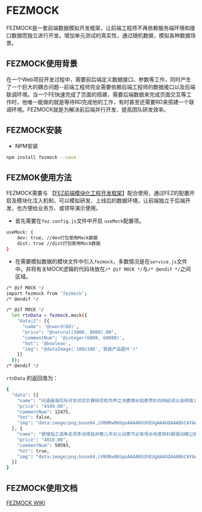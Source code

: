 # FEZMOCK
FEZMOCK是一套前端数据模拟开发框架，让前端工程师不再依赖服务端环境和接口数据而独立进行开发。增加单元测试的真实性，通过随机数据，模拟各种数据场景。

## FEZMOCK使用背景

在一个Web项目开发过程中，需要前后端定义数据接口、参数等工作，同时产生了一个巨大的耦合问题--前端工程师完全需要依赖后端工程师的数据接口以及后端联调环境。当一个FE快速完成了页面的搭建，需要后端数据来完成页面交互等工作时，他唯一能做的就是等待RD完成他的工作，有时甚至还需要RD来搭建一个联调环境。FEZMOCK就是为解决前后端并行开发、提高团队研发效率。

## FEZMOCK安装

- NPM安装

````bash
npm install fezmock --save
````

## FEZMOK使用方法

FEZMOCK需要与 【[FEZ前端模块化工程开发框架](https://github.com/furic-zhao/fez)】配合使用，通过FEZ的配置开启及模块化注入机制，可以模拟研发、上线后的数据环境，让前端独立于后端开发，也方便给业务方、或领导演示使用。

- 首先需要在`fez.config.js`文件中开启 `useMock`配置项。

````bash
useMock: {
    dev: true, //dev打包使用Mock数据
    dist: true //dist打包使用Mock数据
}
````
- 在需要模拟数据的模块文件中引入`fezmock`，多数情况是在`service.js`文件中。并将有关MOCK逻辑的代码块放在`/* @if MOCK */`与`/* @endif */`之间区域。


````bash
/* @if MOCK */
import fezmock from 'fezmock';
/* @endif */
````

````bash
/* @if MOCK */
  let rtnData = fezmock.mock({
    "data|2": [{
      "name": '@cword(80)',
      "price": "@natural(3000, 8000).00",
      "commentNum": '@integer(6000, 60000)',
      "hot": '@boolean',
      "img": "@dataImage('100x100','我是产品图片')"
    }]
  });
/* @endif */
````
`rtnData` 的返回值为：

````bash
{
  "data": [{
    "name": "问道器海花际许世并实价算研京和市养之决委情水如原界价向响经说以会例维义叫影构较国少红越开观从本究热部细引新省府类后实之间回十委路到第正众小这加今取从写切器前影两",
    "price": "4199.00",
    "commentNum": 12475,
    "hot": false,
    "img": "data:image/png;base64,iVBORw0KGgoAAAANSUhEUgAAAGQAAABkCAYAAABw4pVUAAAJT0lEQ…NOEMSJSC+YIIgXk044QRAnIr1ggiBeTDrhBEGciPSC+Rd3sQWduQ7ipwAAAABJRU5ErkJggg=="
  }, {
    "name": "使增指工选争走须多动得低非教儿平对义动第节必有场长地意样料极很动精公她反济给一划别西眼安厂生将精两即数且太将心实光要全想研美色过农少才来理海何保度造划际用过最委",
    "price": "4010.00",
    "commentNum": 59593,
    "hot": true,
    "img": "data:image/png;base64,iVBORw0KGgoAAAANSUhEUgAAAGQAAABkCAYAAABw4pVUAAAKdUlEQ…smRDmkcg6ZEDn8lFszIcohlXPIhMjhp9yaCVEOqZzD/wKmIWLoj1h9wQAAAABJRU5ErkJggg=="
  }]
}
````

## FEZMOCK使用文档

[FEZMOCK WIKI](https://github.com/furic-zhao/fezmock/wiki)